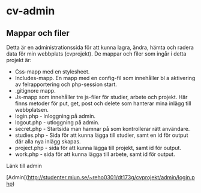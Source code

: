# cv-admin

## Mappar och filer
Detta är en administrationssida för att kunna lagra, ändra, hämta och radera data för min webbplats (cvprojekt). De mappar och filer som ingår i detta projekt är:

* Css-mapp med en stylesheet.
* Includes-mapp. En mapp med en config-fil som innehåller bl a aktivering av felrapportering och php-session start.
* .gitignore mapp.
* Js-mapp som innehåller tre js-filer för studier, arbete och projekt. Här finns metoder för put, get, post och delete som hanterar mina inlägg till webbplatsen.
* login.php - inloggning på admin.
* logout.php - utloggning på admin.
* secret.php - Startsida man hamnar på som kontrollerar rätt användare.
* studies.php - Sida för att kunna lägga till studier, samt en id för output där alla nya inlägg skapas.
* project.php - sida för att kunna lägga till projekt, samt id för output.
* work.php - sida för att kunna lägga till arbete, samt id för output.

Länk till admin

[Admin[(http://studenter.miun.se/~reho0301/dt173g/cvprojekt/admin/login.php)
